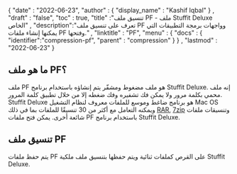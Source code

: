 {
  "date" : "2022-06-23",
  "author" : {
    "display_name" : "Kashif Iqbal"
} ,
  "draft" : "false",
  "toc" : true,
  "title" :"تنسيق ملف PF - ملف Stuffit Deluxe الخاص" ,
  "description":"تعرف على تنسيق ملف PF وواجهات برمجة التطبيقات التي يمكنها إنشاء ملفات PF وفتحها." ,
  "linktitle" : "PF",
  "menu" : {
    "docs" : {
      "identifier":"compression-pf",
      "parent" : "compression"
}
} ,
  "lastmod" : "2022-06-23"
}

## ما هو ملف PF؟

ملف PF هو ملف مضغوط ومشفّر يتم إنشاؤه باستخدام برنامج Stuffit Deluxe. إنه ملف محمي بكلمة مرور ولا يمكن فك تشفيره وفك ضغطه إلا من خلال تطبيق كلمة المرور. Stuffit Deluxe هو برنامج ضاغط وموسع للملفات معروف لنظام التشغيل Mac OS ويمكنه التعامل مع أكثر من 30 تنسيقًا للملفات بما في ذلك [RAR](/ar/compression/rar/), [7zip](/ar/compression/7z/) وتنسيقات ملفات شائعة أخرى. يمكن فتح ملفات PF باستخدام برنامج Stuffit Deluxe.

## تنسيق ملف PF

يتم حفظ ملفات PF على القرص كملفات ثنائية ويتم حفظها بتنسيق ملف ملكية Stuffit Deluxe.
